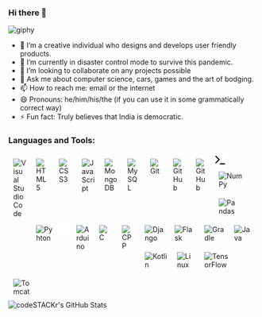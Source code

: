 ### Hi there 👋
![giphy](https://user-images.githubusercontent.com/69578073/116269090-89498b80-a79b-11eb-9b93-47527f0d57ce.gif)
- 🔭 I’m a creative individual who designs and develops user friendly products.
- 🌱 I’m currently in disaster control mode to survive this pandemic.
- 👯 I’m looking to collaborate on any projects possible
- 💬 Ask me about computer science, cars, games and the art of bodging.
- 📫 How to reach me: email or the internet
- 😄 Pronouns: he/him/his/the (if you can use it in some grammatically correct way)
- ⚡ Fun fact: Truly believes that India is democratic.
### Languages and Tools:
<img align="left" alt="Visual Studio Code" width="26px" src="https://cdn.jsdelivr.net/gh/devicons/devicon/icons/vscode/vscode-original.svg" style="padding:10px;" />
<img align="left" alt="HTML5" width="26px" src="https://cdn.jsdelivr.net/gh/devicons/devicon/icons/html5/html5-original.svg" style="padding:10px;" />
<img align="left" alt="CSS3" width="26px" src="https://cdn.jsdelivr.net/gh/devicons/devicon/icons/css3/css3-original.svg" style="padding:10px;" />
<img align="left" alt="JavaScript" width="26px" src="https://cdn.jsdelivr.net/gh/devicons/devicon/icons/javascript/javascript-original.svg" style="padding:10px;" />
<img align="left" alt="MongoDB" width="26px" src="https://cdn.jsdelivr.net/gh/devicons/devicon/icons/mongodb/mongodb-original.svg" style="padding:10px;" />
<img align="left" alt="MySQL" width="26px" src="https://cdn.jsdelivr.net/gh/devicons/devicon/icons/mysql/mysql-original.svg" style="padding:10px;" />
<img align="left" alt="Git" width="26px" src="https://cdn.jsdelivr.net/gh/devicons/devicon/icons/git/git-original.svg" style="padding:10px;" />
<img align="left" alt="GitHub" width="26px" src="https://user-images.githubusercontent.com/3369400/139447912-e0f43f33-6d9f-45f8-be46-2df5bbc91289.png" style="padding:10px;" />
<img align="left" alt="GitHub" width="26px" src="https://user-images.githubusercontent.com/3369400/139448065-39a229ba-4b06-434b-bc67-616e2ed80c8f.png" style="padding:10px;" />
<img align="left" alt="Terminal" width="26px" src="./img/terminal-light.svg" />
<img align="left" alt="NumPy" width="50px" src="https://cdn.jsdelivr.net/gh/devicons/devicon/icons/numpy/numpy-original-wordmark.svg" style="padding:10px;"/>
<img align="left" alt="Pandas" width="40px"  src="https://cdn.jsdelivr.net/gh/devicons/devicon/icons/pandas/pandas-original-wordmark.svg" style="padding:10px;"/>
<img align="left" alt="Pyhton" width="35px"  src="https://cdn.jsdelivr.net/gh/devicons/devicon/icons/python/python-original-wordmark.svg" style="padding:10px;"/>
<img align="left" alt="Terminal" width="26px" src="./img/terminal-dark.svg" />
<img align="left" alt="Arduino" width="26px" src="https://cdn.jsdelivr.net/gh/devicons/devicon/icons/arduino/arduino-original-wordmark.svg" style="padding:10px;"/>
<img align="left" alt="C" width="26px" src="https://cdn.jsdelivr.net/gh/devicons/devicon/icons/c/c-original.svg" style="padding:10px;" />
<img align="left" alt="CPP" width="26px" src="https://cdn.jsdelivr.net/gh/devicons/devicon/icons/cplusplus/cplusplus-original.svg" style="padding:10px;"/>
<img align="left" alt="Django" width="40px" src="https://cdn.jsdelivr.net/gh/devicons/devicon/icons/django/django-original.svg" style="padding:10px;"/>
<img align="left" alt="Flask" width="40px" src="https://cdn.jsdelivr.net/gh/devicons/devicon/icons/flask/flask-original-wordmark.svg" style="padding:10px;"/>
<img align="left" alt="Gradle" width="40px" src="https://cdn.jsdelivr.net/gh/devicons/devicon/icons/gradle/gradle-plain-wordmark.svg" style="padding:10px;"/>
<img align="left" alt="Java" width="35px" src="https://cdn.jsdelivr.net/gh/devicons/devicon/icons/java/java-original-wordmark.svg" style="padding:10px;"/>
<img align="left" alt="Kotlin" width="45px" src="https://cdn.jsdelivr.net/gh/devicons/devicon/icons/kotlin/kotlin-original-wordmark.svg" style="padding:10px;"/>
<img align="left" alt="Linux" width="35px" src="https://cdn.jsdelivr.net/gh/devicons/devicon/icons/linux/linux-original.svg" style="padding:10px;"/>
<img align="left" alt="TensorFlow" width="50px"  src="https://cdn.jsdelivr.net/gh/devicons/devicon/icons/tensorflow/tensorflow-original-wordmark.svg" style="padding:10px;"/>
<img align="left" alt="Tomcat" width="40px"  src="https://cdn.jsdelivr.net/gh/devicons/devicon/icons/tomcat/tomcat-original-wordmark.svg" style="padding:10px;"/>


<img width="750px" align="left" alt="codeSTACKr's GitHub Stats" src="https://github-readme-stats.vercel.app/api?username=JohnNixon6972&show_icons=true&count_private=true&theme=radical&hide_border=false" />
